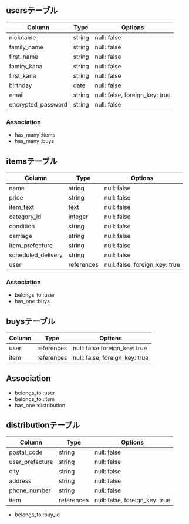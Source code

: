 ## usersテーブル

| Column             | Type       | Options                        |
| ------------------ | ---------- | ------------------------------ |
| nickname           | string     | null: false                    |
| family_name        | string     | null: false                    |
| first_name         | string     | null: false                    |
| famiry_kana        | string     | null: false                    |
| first_kana         | string     | null: false                    |
| birthday           | date       | null: false                    |
| email              | string     | null: false, foreign_key: true |
| encrypted_password | string     | null: false                    |

### Association

- has_many :items
- has_many :buys

## itemsテーブル

| Column             | Type       | Options                        |
| ------------------ | ---------- | ------------------------------ |
| name               | string     | null: false                    |
| price              | string     | null: false                    |
| item_text          | text       | null: false                    |
| category_id        | integer    | null: false                    |
| condition          | string     | null: false                    |
| carriage           | string     | null: false                    |
| item_prefecture    | string     | null: false                    |
| scheduled_delivery | string     | null: false                    |
| user               | references | null: false, foreign_key: true |

### Association

- belongs_to :user
- has_one :buys

## buysテーブル

| Column             | Type       | Options                        |
| ------------------ | ---------- | ------------------------------ |
| user               | references | null: false  foreign_key: true |
| item               | references | null: false, foreign_key: true |

## Association

- belongs_to :user
- belongs_to :item
- has_one :distribution

## distributionテーブル

| Column             | Type       | Options                        |
| ------------------ | ---------- | ------------------------------ |
| postal_code        | string     | null: false                    |
| user_prefecture    | string     | null: false                    |
| city               | string     | null: false                    |
| address            | string     | null: false                    |
| phone_number       | string     | null: false                    |
| item               | references | null: false, foreign_key: true |

- belongs_to :buy_id